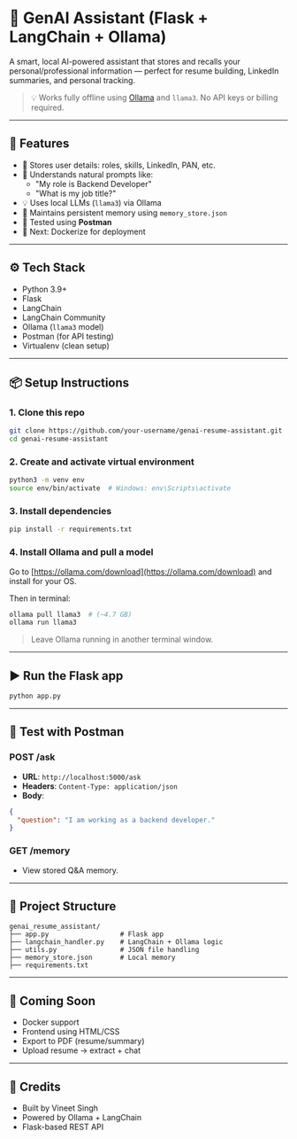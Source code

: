 
# 🧠 GenAI Assistant (Flask + LangChain + Ollama)

A smart, local AI-powered assistant that stores and recalls your personal/professional information — perfect for resume building, LinkedIn summaries, and personal tracking.

> 💡 Works fully offline using [Ollama](https://ollama.com) and `llama3`. No API keys or billing required.

---

## 🚀 Features

- 🧾 Stores user details: roles, skills, LinkedIn, PAN, etc.
- 🤖 Understands natural prompts like:
  - "My role is Backend Developer"
  - "What is my job title?"
- 💡 Uses local LLMs (`llama3`) via Ollama
- 🧠 Maintains persistent memory using `memory_store.json`
- 🔁 Tested using **Postman**
- 🧳 Next: Dockerize for deployment

---

## ⚙️ Tech Stack

- Python 3.9+
- Flask
- LangChain
- LangChain Community
- Ollama (`llama3` model)
- Postman (for API testing)
- Virtualenv (clean setup)

---

## 📦 Setup Instructions

### 1. Clone this repo

```bash
git clone https://github.com/your-username/genai-resume-assistant.git
cd genai-resume-assistant
```

### 2. Create and activate virtual environment

```bash
python3 -m venv env
source env/bin/activate  # Windows: env\Scripts\activate
```

### 3. Install dependencies

```bash
pip install -r requirements.txt
```

### 4. Install Ollama and pull a model

Go to [https://ollama.com/download](https://ollama.com/download) and install for your OS.

Then in terminal:

```bash
ollama pull llama3  # (~4.7 GB)
ollama run llama3
```

> Leave Ollama running in another terminal window.

---

## ▶️ Run the Flask app

```bash
python app.py
```

---

## 🧪 Test with Postman

### POST /ask
- **URL**: `http://localhost:5000/ask`
- **Headers**: `Content-Type: application/json`
- **Body**:

```json
{
  "question": "I am working as a backend developer."
}
```

### GET /memory
- View stored Q&A memory.

---

## 📁 Project Structure

```
genai_resume_assistant/
├── app.py                  # Flask app
├── langchain_handler.py    # LangChain + Ollama logic
├── utils.py                # JSON file handling
├── memory_store.json       # Local memory
├── requirements.txt
```

---

## 🐳 Coming Soon

- Docker support
- Frontend using HTML/CSS
- Export to PDF (resume/summary)
- Upload resume → extract + chat

---

## 🙌 Credits

- Built by Vineet Singh
- Powered by Ollama + LangChain
- Flask-based REST API
